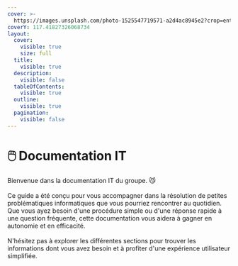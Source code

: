 ```yaml
---
cover: >-
  https://images.unsplash.com/photo-1525547719571-a2d4ac8945e2?crop=entropy&cs=srgb&fm=jpg&ixid=M3wxOTcwMjR8MHwxfHNlYXJjaHw3fHxjb21wdXRlcnxlbnwwfHx8fDE3MjMxOTA3MzR8MA&ixlib=rb-4.0.3&q=85
coverY: 117.41827326068734
layout:
  cover:
    visible: true
    size: full
  title:
    visible: true
  description:
    visible: false
  tableOfContents:
    visible: true
  outline:
    visible: true
  pagination:
    visible: false
---
```


# 🖱️ Documentation IT

Bienvenue dans la documentation IT du groupe. 😼\
\
Ce guide a été conçu pour vous accompagner dans la résolution de petites problématiques informatiques que vous pourriez rencontrer au quotidien. Que vous ayez besoin d'une procédure simple ou d'une réponse rapide à une question fréquente, cette documentation vous aidera à gagner en autonomie et en efficacité. \
\
N'hésitez pas à explorer les différentes sections pour trouver les informations dont vous avez besoin et à profiter d'une expérience utilisateur simplifiée.
